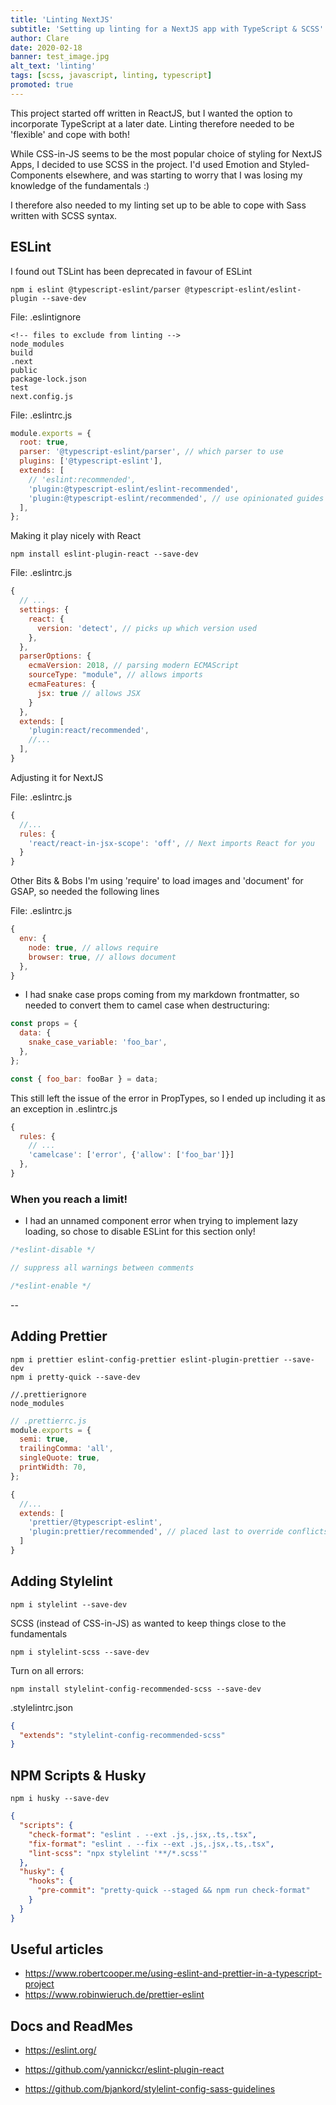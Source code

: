 ```yaml
---
title: 'Linting NextJS'
subtitle: 'Setting up linting for a NextJS app with TypeScript & SCSS'
author: Clare
date: 2020-02-18
banner: test_image.jpg
alt_text: 'linting'
tags: [scss, javascript, linting, typescript]
promoted: true
---
```


This project started off written in ReactJS, but I wanted the option to incorporate TypeScript at a later date. Linting therefore needed to be 'flexible' and cope with both!

While CSS-in-JS seems to be the most popular choice of styling for NextJS Apps, I decided to use SCSS in the project. I'd used Emotion and Styled-Components elsewhere, and was starting to worry that I was losing my knowledge of the fundamentals :)

I therefore also needed to my linting set up to be able to cope with Sass written with SCSS syntax.

## ESLint

I found out TSLint has been deprecated in favour of ESLint

```
npm i eslint @typescript-eslint/parser @typescript-eslint/eslint-plugin --save-dev
```

File: .eslintignore

```
<!-- files to exclude from linting -->
node_modules
build
.next
public
package-lock.json
test
next.config.js
```

File: .eslintrc.js

```javascript
module.exports = {
  root: true,
  parser: '@typescript-eslint/parser', // which parser to use
  plugins: ['@typescript-eslint'],
  extends: [
    // 'eslint:recommended',
    'plugin:@typescript-eslint/eslint-recommended',
    'plugin:@typescript-eslint/recommended', // use opinionated guides
  ],
};
```

Making it play nicely with React

```
npm install eslint-plugin-react --save-dev
```

File: .eslintrc.js

```javascript
{
  // ...
  settings: {
    react: {
      version: 'detect', // picks up which version used
    },
  },
  parserOptions: {
    ecmaVersion: 2018, // parsing modern ECMAScript
    sourceType: "module", // allows imports
    ecmaFeatures: {
      jsx: true // allows JSX
    }
  },
  extends: [
    'plugin:react/recommended',
    //...
  ],
}
```

Adjusting it for NextJS

File: .eslintrc.js

```javascript
{
  //...
  rules: {
    'react/react-in-jsx-scope': 'off', // Next imports React for you
  }
}
```

Other Bits & Bobs
I'm using 'require' to load images and 'document' for GSAP, so needed the following lines

File: .eslintrc.js

```javascript
{
  env: {
    node: true, // allows require
    browser: true, // allows document
  },
}
```

- I had snake case props coming from my markdown frontmatter, so needed to convert them to camel case when destructuring:

```javascript
const props = {
  data: {
    snake_case_variable: 'foo_bar',
  },
};

const { foo_bar: fooBar } = data;
```

This still left the issue of the error in PropTypes, so I ended up including it as an exception in .eslintrc.js

```javascript
{
  rules: {
    // ...
    'camelcase': ['error', {'allow': ['foo_bar']}]
  },
}
```

### When you reach a limit!

- I had an unnamed component error when trying to implement lazy loading, so chose to disable ESLint for this section only!

```javascript
/*eslint-disable */

// suppress all warnings between comments

/*eslint-enable */
```

--

## Adding Prettier

```
npm i prettier eslint-config-prettier eslint-plugin-prettier --save-dev
npm i pretty-quick --save-dev
```

```
//.prettierignore
node_modules
```

```javascript
// .prettierrc.js
module.exports = {
  semi: true,
  trailingComma: 'all',
  singleQuote: true,
  printWidth: 70,
};
```

```javascript
{
  //...
  extends: [
    'prettier/@typescript-eslint',
    'plugin:prettier/recommended', // placed last to override conflicts
  ]
}
```

## Adding Stylelint

```
npm i stylelint --save-dev
```

SCSS (instead of CSS-in-JS) as wanted to keep things close to the fundamentals

```
npm i stylelint-scss --save-dev
```

Turn on all errors:

```
npm install stylelint-config-recommended-scss --save-dev
```

.stylelintrc.json

```json
{
  "extends": "stylelint-config-recommended-scss"
}
```

## NPM Scripts & Husky

```
npm i husky --save-dev
```

```json
{
  "scripts": {
    "check-format": "eslint . --ext .js,.jsx,.ts,.tsx",
    "fix-format": "eslint . --fix --ext .js,.jsx,.ts,.tsx",
    "lint-scss": "npx stylelint '**/*.scss'"
  },
  "husky": {
    "hooks": {
      "pre-commit": "pretty-quick --staged && npm run check-format"
    }
  }
}
```

## Useful articles

- https://www.robertcooper.me/using-eslint-and-prettier-in-a-typescript-project
- https://www.robinwieruch.de/prettier-eslint

## Docs and ReadMes

- https://eslint.org/
- https://github.com/yannickcr/eslint-plugin-react

- https://github.com/bjankord/stylelint-config-sass-guidelines
